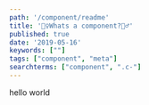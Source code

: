```yaml
---
path: '/component/readme'
title: '🤷‍♀️Whats a component?🤷‍♂️'
published: true
date: '2019-05-16'
keywords: [""]
tags: ["component", "meta"]
searchterms: ["component", ".c-"]
---
```


hello world